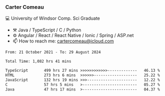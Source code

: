 ### Carter Comeau

💻 University of Windsor Comp. Sci Graduate

- ⚒️ Java / TypeScript / C / Python
- ⚙️ Angular / React / React Native / Ionic / Spring / ASP.net
- 📫 How to reach me: cartercomeau@icloud.com

<!--START_SECTION:waka-->

```txt
From: 21 October 2021 - To: 29 August 2024

Total Time: 1,082 hrs 41 mins

TypeScript       499 hrs 27 mins >>>>>>>>>>>>-------------   46.13 %
HTML             273 hrs 6 mins  >>>>>>-------------------   25.22 %
JavaScript       132 hrs 19 mins >>>----------------------   12.22 %
C                57 hrs 5 mins   >------------------------   05.27 %
Java             47 hrs 17 mins  >------------------------   04.37 %
```

<!--END_SECTION:waka-->
